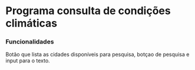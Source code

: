 # Programa consulta de condições climáticas

### Funcionalidades

Botão que lista as cidades disponíveis para pesquisa, botçao de pesquisa e input para o texto.
